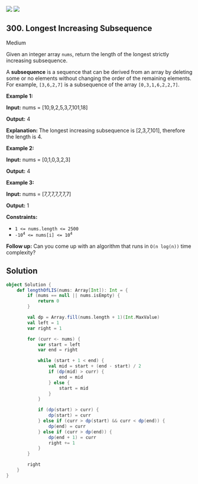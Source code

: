 [![](https://img.shields.io/github/stars/javadev/LeetCode-in-All?label=Stars&style=flat-square)](https://github.com/javadev/LeetCode-in-All)
[![](https://img.shields.io/github/forks/javadev/LeetCode-in-All?label=Fork%20me%20on%20GitHub%20&style=flat-square)](https://github.com/javadev/LeetCode-in-All/fork)

## 300\. Longest Increasing Subsequence

Medium

Given an integer array `nums`, return the length of the longest strictly increasing subsequence.

A **subsequence** is a sequence that can be derived from an array by deleting some or no elements without changing the order of the remaining elements. For example, `[3,6,2,7]` is a subsequence of the array `[0,3,1,6,2,2,7]`.

**Example 1:**

**Input:** nums = [10,9,2,5,3,7,101,18]

**Output:** 4

**Explanation:** The longest increasing subsequence is [2,3,7,101], therefore the length is 4. 

**Example 2:**

**Input:** nums = [0,1,0,3,2,3]

**Output:** 4 

**Example 3:**

**Input:** nums = [7,7,7,7,7,7,7]

**Output:** 1 

**Constraints:**

*   `1 <= nums.length <= 2500`
*   <code>-10<sup>4</sup> <= nums[i] <= 10<sup>4</sup></code>

**Follow up:** Can you come up with an algorithm that runs in `O(n log(n))` time complexity?

## Solution

```scala
object Solution {
    def lengthOfLIS(nums: Array[Int]): Int = {
        if (nums == null || nums.isEmpty) {
            return 0
        }

        val dp = Array.fill(nums.length + 1)(Int.MaxValue)
        val left = 1
        var right = 1

        for (curr <- nums) {
            var start = left
            var end = right

            while (start + 1 < end) {
                val mid = start + (end - start) / 2
                if (dp(mid) > curr) {
                    end = mid
                } else {
                    start = mid
                }
            }

            if (dp(start) > curr) {
                dp(start) = curr
            } else if (curr > dp(start) && curr < dp(end)) {
                dp(end) = curr
            } else if (curr > dp(end)) {
                dp(end + 1) = curr
                right += 1
            }
        }

        right
    }
}
```